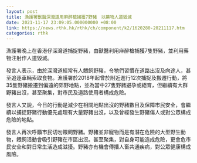 ```yaml
---
layout: post
title: 漁護署獸醫深灣道用麻醉槍捕獲7野豬　以藥物人道毀滅
date: 2021-11-17 23:09:05.000000000 +08:00
link: https://news.rthk.hk/rthk/ch/component/k2/1620280-20211117.htm
categories: rthk
---
```


漁護署晚上在香港仔深灣道捕捉野豬，由獸醫利用麻醉槍捕獲7隻野豬，並利用藥物注射作人道毀滅。

發言人表示，由於深灣道經常有人餵飼野豬，令牠們習慣在道路出沒及向途人，甚至追逐車輛索取食物。漁護署於2018年起曾於附近進行12次捕捉及搬遷行動，將35隻野豬搬遷到偏遠的郊野地點，並為當中27隻野豬避孕或絕育，但繼續有大群野豬出沒，甚至聚集，對市民及道路使用者構成危險。

發言人又說，今日的行動是減少在相關地點出沒的野豬數目及保障市民安全，會繼續以捕捉野豬行動優先處理有大量野豬出沒，以及曾經發生野豬傷人或對公眾構成危險的地點。

發言人再次呼籲市民切勿餵飼野豬。野豬並非寵物而是有潛在危險的大型野生動物，餵飼活動會吸引野豬在市區出沒。甚至聚集，對自身可能造成危險，更會危市民安全和對日常生活造成滋擾。野豬亦有機會傳播人畜共通疾病，對公眾健康構成風險。
